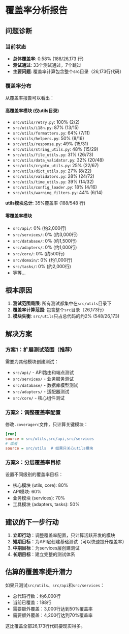 # 覆盖率分析报告

## 问题诊断

### 当前状态
- **总体覆盖率**: 0.58% (188/26,173 行)
- **测试通过**: 33个测试通过，7个跳过
- **主要问题**: 覆盖率计算包含整个src目录（26,173行代码）

### 覆盖率分布
从覆盖率报告可以看出：

#### 高覆盖率模块 (仅utils目录)
- `src/utils/retry.py`: 100% (2/2)
- `src/utils/i18n.py`: 87% (13/15)
- `src/utils/formatters.py`: 64% (7/11)
- `src/utils/helpers.py`: 50% (8/16)
- `src/utils/response.py`: 49% (15/31)
- `src/utils/string_utils.py`: 48% (15/29)
- `src/utils/file_utils.py`: 31% (26/73)
- `src/utils/data_validator.py`: 32% (20/48)
- `src/utils/crypto_utils.py`: 25% (22/67)
- `src/utils/dict_utils.py`: 27% (8/22)
- `src/utils/validators.py`: 28% (24/72)
- `src/utils/time_utils.py`: 39% (14/32)
- `src/utils/config_loader.py`: 18% (4/16)
- `src/utils/warning_filters.py`: 44% (6/14)

**utils模块总计**: 35%覆盖率 (188/548 行)

#### 零覆盖率模块
- `src/api/`: 0% (约2,000行)
- `src/services/`: 0% (约3,000行)
- `src/database/`: 0% (约1,500行)
- `src/adapters/`: 0% (约1,000行)
- `src/core/`: 0% (约500行)
- `src/domain/`: 0% (约1,000行)
- `src/tasks/`: 0% (约2,000行)
- 等等...

## 根本原因

1. **测试范围局限**: 所有测试都集中在`src/utils`目录下
2. **覆盖率计算范围**: 包含整个`src`目录（26,173行）
3. **模块失衡**: `src/utils`只占总代码的约2% (548/26,173)

## 解决方案

### 方案1：扩展测试范围（推荐）
需要为其他模块创建测试：
- `src/api/` - API路由和端点测试
- `src/services/` - 业务服务测试
- `src/database/` - 数据库模型测试
- `src/adapters/` - 适配器测试
- `src/core/` - 核心组件测试

### 方案2：调整覆盖率配置
修改`.coveragerc`文件，只计算关键模块：
```ini
[run]
source = src/utils,src/api,src/services
# 或者
source = src/utils  # 如果只关心utils模块
```

### 方案3：分层覆盖率目标
设置不同级别的覆盖率目标：
- 核心模块 (utils, core): 80%
- API模块: 60%
- 业务模块 (services): 70%
- 工具模块 (adapters, tasks): 50%

## 建议的下一步行动

1. **立即行动**：调整覆盖率配置，只计算活跃开发的模块
2. **短期目标**：为API层创建基础测试（可以快速提升覆盖率）
3. **中期目标**：为services层创建测试
4. **长期目标**：建立完整的测试体系

## 估算的覆盖率提升潜力

如果只测试`src/utils`、`src/api`和`src/services`：
- 总代码行数：约6,000行
- 当前已覆盖：188行
- 需要额外覆盖：3,000行达到50%覆盖率
- 需要额外覆盖：4,200行达到70%覆盖率

这比覆盖全部26,173行代码要现实得多。
